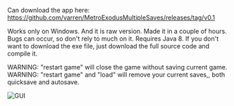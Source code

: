Can download the app here: https://github.com/varren/MetroExodusMultipleSaves/releases/tag/v0.1

Works only on Windows. And it is raw version. Made it in a couple of hours. Bugs can occur, so don't rely to much on it. Requires Java 8. If you don't want to download the exe file, just download the full source code and compile it.

WARNING: "restart game" will close the game without saving current game.
WARNING: "restart game" and "load" will remove your current saves,, both quicksave and autosave.



![GUI](https://i.gyazo.com/e3c32fcfa9c6ca50c6db9abce24e61a2.png)